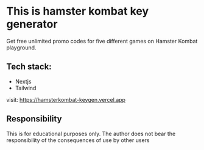 # This is hamster kombat key generator

Get free unlimited promo codes for five different games on Hamster Kombat playground.

## Tech stack:

- Nextjs
- Tailwind

visit: https://hamsterkombat-keygen.vercel.app

## Responsibility

This is for educational purposes only. The author does not bear the responsibility of the consequences of use by other users
